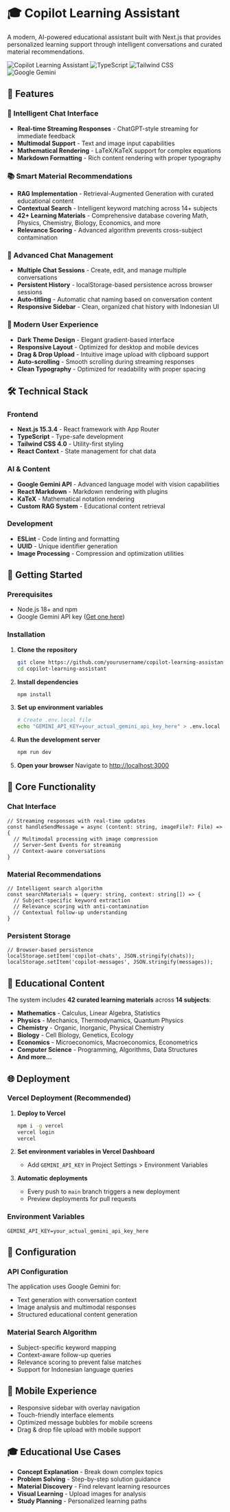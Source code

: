 # 🎓 Copilot Learning Assistant

A modern, AI-powered educational assistant built with Next.js that provides personalized learning support through intelligent conversations and curated material recommendations.

![Copilot Learning Assistant](https://img.shields.io/badge/Next.js-15.3.4-black?style=for-the-badge&logo=next.js)
![TypeScript](https://img.shields.io/badge/TypeScript-5.0-blue?style=for-the-badge&logo=typescript)
![Tailwind CSS](https://img.shields.io/badge/Tailwind_CSS-4.0-38B2AC?style=for-the-badge&logo=tailwind-css)
![Google Gemini](https://img.shields.io/badge/Google_Gemini-AI-4285F4?style=for-the-badge&logo=google)

## 🌟 Features

### 🤖 Intelligent Chat Interface
- **Real-time Streaming Responses** - ChatGPT-style streaming for immediate feedback
- **Multimodal Support** - Text and image input capabilities
- **Mathematical Rendering** - LaTeX/KaTeX support for complex equations
- **Markdown Formatting** - Rich content rendering with proper typography

### 📚 Smart Material Recommendations
- **RAG Implementation** - Retrieval-Augmented Generation with curated educational content
- **Contextual Search** - Intelligent keyword matching across 14+ subjects
- **42+ Learning Materials** - Comprehensive database covering Math, Physics, Chemistry, Biology, Economics, and more
- **Relevance Scoring** - Advanced algorithm prevents cross-subject contamination

### 💬 Advanced Chat Management
- **Multiple Chat Sessions** - Create, edit, and manage multiple conversations
- **Persistent History** - localStorage-based persistence across browser sessions
- **Auto-titling** - Automatic chat naming based on conversation content
- **Responsive Sidebar** - Clean, organized chat history with Indonesian UI

### 🎨 Modern User Experience
- **Dark Theme Design** - Elegant gradient-based interface
- **Responsive Layout** - Optimized for desktop and mobile devices
- **Drag & Drop Upload** - Intuitive image upload with clipboard support
- **Auto-scrolling** - Smooth scrolling during streaming responses
- **Clean Typography** - Optimized for readability with proper spacing

## 🛠️ Technical Stack

### Frontend
- **Next.js 15.3.4** - React framework with App Router
- **TypeScript** - Type-safe development
- **Tailwind CSS 4.0** - Utility-first styling
- **React Context** - State management for chat data

### AI & Content
- **Google Gemini API** - Advanced language model with vision capabilities
- **React Markdown** - Markdown rendering with plugins
- **KaTeX** - Mathematical notation rendering
- **Custom RAG System** - Educational content retrieval

### Development
- **ESLint** - Code linting and formatting
- **UUID** - Unique identifier generation
- **Image Processing** - Compression and optimization utilities

## 🚀 Getting Started

### Prerequisites
- Node.js 18+ and npm
- Google Gemini API key ([Get one here](https://makersuite.google.com/app/apikey))

### Installation

1. **Clone the repository**
   ```bash
   git clone https://github.com/yourusername/copilot-learning-assistant.git
   cd copilot-learning-assistant
   ```

2. **Install dependencies**
   ```bash
   npm install
   ```

3. **Set up environment variables**
   ```bash
   # Create .env.local file
   echo "GEMINI_API_KEY=your_actual_gemini_api_key_here" > .env.local
   ```

4. **Run the development server**
   ```bash
   npm run dev
   ```

5. **Open your browser**
   Navigate to [http://localhost:3000](http://localhost:3000)

## 🎯 Core Functionality

### Chat Interface
```tsx
// Streaming responses with real-time updates
const handleSendMessage = async (content: string, imageFile?: File) => {
  // Multimodal processing with image compression
  // Server-Sent Events for streaming
  // Context-aware conversations
}
```

### Material Recommendations
```tsx
// Intelligent search algorithm
const searchMaterials = (query: string, context: string[]) => {
  // Subject-specific keyword extraction
  // Relevance scoring with anti-contamination
  // Contextual follow-up understanding
}
```

### Persistent Storage
```tsx
// Browser-based persistence
localStorage.setItem('copilot-chats', JSON.stringify(chats));
localStorage.setItem('copilot-messages', JSON.stringify(messages));
```

## 📖 Educational Content

The system includes **42 curated learning materials** across **14 subjects**:

- **Mathematics** - Calculus, Linear Algebra, Statistics
- **Physics** - Mechanics, Thermodynamics, Quantum Physics
- **Chemistry** - Organic, Inorganic, Physical Chemistry
- **Biology** - Cell Biology, Genetics, Ecology
- **Economics** - Microeconomics, Macroeconomics, Econometrics
- **Computer Science** - Programming, Algorithms, Data Structures
- **And more...**

## 🌐 Deployment

### Vercel Deployment (Recommended)

1. **Deploy to Vercel**
   ```bash
   npm i -g vercel
   vercel login
   vercel
   ```

2. **Set environment variables in Vercel Dashboard**
   - Add `GEMINI_API_KEY` in Project Settings > Environment Variables

3. **Automatic deployments**
   - Every push to `main` branch triggers a new deployment
   - Preview deployments for pull requests

### Environment Variables
```env
GEMINI_API_KEY=your_actual_gemini_api_key_here
```

## 🔧 Configuration

### API Configuration
The application uses Google Gemini for:
- Text generation with conversation context
- Image analysis and multimodal responses
- Structured educational content generation

### Material Search Algorithm
- Subject-specific keyword mapping
- Context-aware follow-up queries
- Relevance scoring to prevent false matches
- Support for Indonesian language queries

## 📱 Mobile Experience

- Responsive sidebar with overlay navigation
- Touch-friendly interface elements
- Optimized message bubbles for mobile screens
- Drag & drop file upload with mobile support

## 🎓 Educational Use Cases

- **Concept Explanation** - Break down complex topics
- **Problem Solving** - Step-by-step solution guidance
- **Material Discovery** - Find relevant learning resources
- **Visual Learning** - Upload images for analysis
- **Study Planning** - Personalized learning paths





